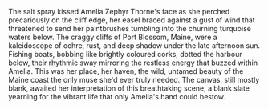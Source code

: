 The salt spray kissed Amelia Zephyr Thorne's face as she perched precariously on the cliff edge, her easel braced against a gust of wind that threatened to send her paintbrushes tumbling into the churning turquoise waters below.  The craggy cliffs of Port Blossom, Maine, were a kaleidoscope of ochre, rust, and deep shadow under the late afternoon sun.  Fishing boats, bobbing like brightly coloured corks, dotted the harbour below, their rhythmic sway mirroring the restless energy that buzzed within Amelia. This was her place, her haven, the wild, untamed beauty of the Maine coast the only muse she'd ever truly needed.  The canvas, still mostly blank, awaited her interpretation of this breathtaking scene, a blank slate yearning for the vibrant life that only Amelia's hand could bestow.
